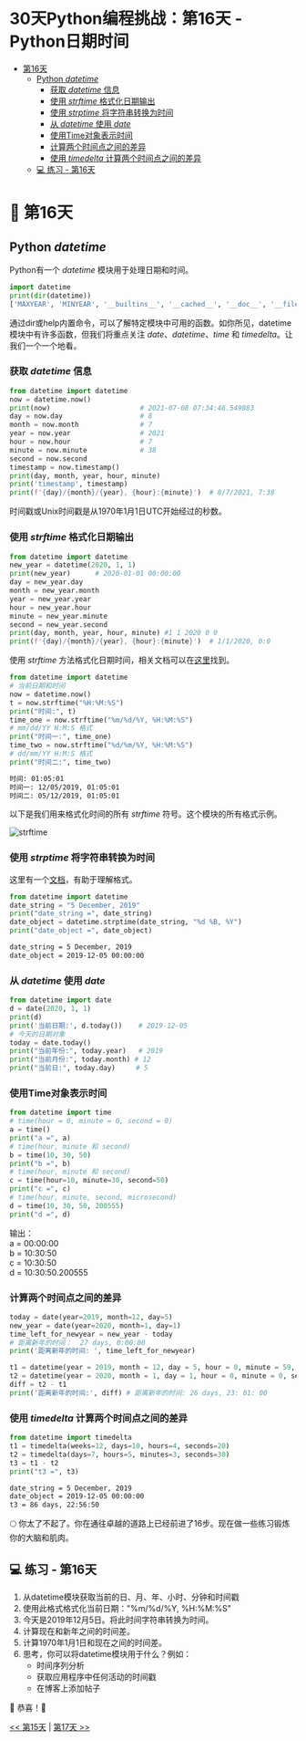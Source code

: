 # 30天Python编程挑战：第16天 - Python日期时间

- [第16天](#-第16天)
  - [Python *datetime*](#python-datetime)
    - [获取 *datetime* 信息](#获取-datetime-信息)
    - [使用 *strftime* 格式化日期输出](#使用-strftime-格式化日期输出)
    - [使用 *strptime* 将字符串转换为时间](#使用-strptime-将字符串转换为时间)
    - [从 *datetime* 使用 *date*](#从-datetime-使用-date)
    - [使用Time对象表示时间](#使用time对象表示时间)
    - [计算两个时间点之间的差异](#计算两个时间点之间的差异)
    - [使用 *timedelta* 计算两个时间点之间的差异](#使用-timedelta-计算两个时间点之间的差异)
  - [💻 练习 - 第16天](#-练习---第16天)

# 📘 第16天

## Python *datetime*

Python有一个 _datetime_ 模块用于处理日期和时间。

```py
import datetime
print(dir(datetime))
['MAXYEAR', 'MINYEAR', '__builtins__', '__cached__', '__doc__', '__file__', '__loader__', '__name__', '__package__', '__spec__', 'date', 'datetime', 'datetime_CAPI', 'sys', 'time', 'timedelta', 'timezone', 'tzinfo']
```

通过dir或help内置命令，可以了解特定模块中可用的函数。如你所见，datetime模块中有许多函数，但我们将重点关注 _date_、_datetime_、_time_ 和 _timedelta_。让我们一个一个地看。

### 获取 *datetime* 信息

```py
from datetime import datetime
now = datetime.now()
print(now)                      # 2021-07-08 07:34:46.549883
day = now.day                   # 8
month = now.month               # 7
year = now.year                 # 2021
hour = now.hour                 # 7
minute = now.minute             # 38
second = now.second
timestamp = now.timestamp()
print(day, month, year, hour, minute)
print('timestamp', timestamp)
print(f'{day}/{month}/{year}, {hour}:{minute}')  # 8/7/2021, 7:38
```

时间戳或Unix时间戳是从1970年1月1日UTC开始经过的秒数。

### 使用 *strftime* 格式化日期输出

```py
from datetime import datetime
new_year = datetime(2020, 1, 1)
print(new_year)      # 2020-01-01 00:00:00
day = new_year.day
month = new_year.month
year = new_year.year
hour = new_year.hour
minute = new_year.minute
second = new_year.second
print(day, month, year, hour, minute) #1 1 2020 0 0
print(f'{day}/{month}/{year}, {hour}:{minute}')  # 1/1/2020, 0:0

```

使用 *strftime* 方法格式化日期时间，相关文档可以在[这里](https://strftime.org/)找到。

```py
from datetime import datetime
# 当前日期和时间
now = datetime.now()
t = now.strftime("%H:%M:%S")
print("时间:", t)
time_one = now.strftime("%m/%d/%Y, %H:%M:%S")
# mm/dd/YY H:M:S 格式
print("时间一:", time_one)
time_two = now.strftime("%d/%m/%Y, %H:%M:%S")
# dd/mm/YY H:M:S 格式
print("时间二:", time_two)
```

```sh
时间: 01:05:01
时间一: 12/05/2019, 01:05:01
时间二: 05/12/2019, 01:05:01
```

以下是我们用来格式化时间的所有 _strftime_ 符号。这个模块的所有格式示例。

![strftime](../images/strftime.png)

### 使用 *strptime* 将字符串转换为时间
这里有一个[文档](https://www.programiz.com/python-programming/datetime/strptimet)，有助于理解格式。

```py
from datetime import datetime
date_string = "5 December, 2019"
print("date_string =", date_string)
date_object = datetime.strptime(date_string, "%d %B, %Y")
print("date_object =", date_object)
```

```sh
date_string = 5 December, 2019
date_object = 2019-12-05 00:00:00
```

### 从 *datetime* 使用 *date*

```py
from datetime import date
d = date(2020, 1, 1)
print(d)
print('当前日期:', d.today())    # 2019-12-05
# 今天的日期对象
today = date.today()
print("当前年份:", today.year)   # 2019
print("当前月份:", today.month) # 12
print("当前日:", today.day)     # 5
```

### 使用Time对象表示时间

```py
from datetime import time
# time(hour = 0, minute = 0, second = 0)
a = time()
print("a =", a)
# time(hour, minute 和 second)
b = time(10, 30, 50)
print("b =", b)
# time(hour, minute 和 second)
c = time(hour=10, minute=30, second=50)
print("c =", c)
# time(hour, minute, second, microsecond)
d = time(10, 30, 50, 200555)
print("d =", d)
```

输出：  
a = 00:00:00  
b = 10:30:50  
c = 10:30:50  
d = 10:30:50.200555

### 计算两个时间点之间的差异

```py
today = date(year=2019, month=12, day=5)
new_year = date(year=2020, month=1, day=1)
time_left_for_newyear = new_year - today
# 距离新年的时间：  27 days, 0:00:00
print('距离新年的时间: ', time_left_for_newyear)

t1 = datetime(year = 2019, month = 12, day = 5, hour = 0, minute = 59, second = 0)
t2 = datetime(year = 2020, month = 1, day = 1, hour = 0, minute = 0, second = 0)
diff = t2 - t1
print('距离新年的时间:', diff) # 距离新年的时间: 26 days, 23: 01: 00
```

### 使用 *timedelta* 计算两个时间点之间的差异

```py
from datetime import timedelta
t1 = timedelta(weeks=12, days=10, hours=4, seconds=20)
t2 = timedelta(days=7, hours=5, minutes=3, seconds=30)
t3 = t1 - t2
print("t3 =", t3)
```

```sh
date_string = 5 December, 2019
date_object = 2019-12-05 00:00:00
t3 = 86 days, 22:56:50
```

🌕 你太了不起了。你在通往卓越的道路上已经前进了16步。现在做一些练习锻炼你的大脑和肌肉。

## 💻 练习 - 第16天

1. 从datetime模块获取当前的日、月、年、小时、分钟和时间戳
2. 使用此格式格式化当前日期："%m/%d/%Y, %H:%M:%S"
3. 今天是2019年12月5日。将此时间字符串转换为时间。
4. 计算现在和新年之间的时间差。
5. 计算1970年1月1日和现在之间的时间差。
6. 思考，你可以将datetime模块用于什么？例如：
   - 时间序列分析
   - 获取应用程序中任何活动的时间戳
   - 在博客上添加帖子

🎉 恭喜！🎉

[<< 第15天](./15_Day_Python_type_errors/15_python_type_errors_cn.md) | [第17天 >>](./17_Day_Exception_handling/17_exception_handling_cn.md) 